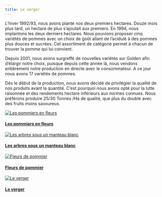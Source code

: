 ```yaml
---
title: Le verger
---
```


L’hiver 1992/93, nous avons planté nos deux premiers hectares. Douze mois plus tard, un hectare de plus s’ajoutait aux premiers. En 1994, nous implantons les deux derniers hectares. Nous pouvions proposer cinq variétés de pommes avec un choix de goût allant de l’acidulé à des pommes plus douces et sucrées. Cet assortiment de catégorie permet à chacun de trouver la pomme qui lui convient.

Depuis 2001, nous avons surgreffé de nouvelles variétés sur Golden afin d’élargir notre choix, puisque depuis cette année là, nous vendons entièrement notre production en directe avec le consommateur. A ce jour nous avons 17 variétés de pommes.

Dés le début de la production, nous avons décidé de privilégier la qualité de nos produits avant la quantité. C’est pourquoi nous avons opté pour la lutte raisonnée et des rendements hectare inférieurs aux normes connues. Nous préférons produire 25/30 Tonnes /Ha de qualité, que plus du double avec des fruits moins savoureux.

<div class="image-container">
    <a class="thumbnail" href="{{ site.baseurl }}/assets/images/le-verger/pommiers_en_fleur.jpg">
        <img src="{{ site.baseurl }}/assets/images/le-verger/pommiers_en_fleur-vignette.jpg" alt="Les pommiers en fleurs" title="Les pommiers en fleurs" />
        <h4 class="thumbnail-title">Les pommiers en fleurs</h4>
    </a>
    <a class="thumbnail" href="{{ site.baseurl }}/assets/images/le-verger/pommiers_neige.jpg">
        <img src="{{ site.baseurl }}/assets/images/le-verger/pommiers_neige-vignette.jpg" alt="Les arbres sous un manteau blanc" title="Les arbres sous un manteau blanc" />
        <h4 class="thumbnail-title">Les arbres sous un manteau blanc</h4>
    </a>
    <a class="thumbnail" href="{{ site.baseurl }}/assets/images/le-verger/fleurs_pommier.jpg">
        <img src="{{ site.baseurl }}/assets/images/le-verger/fleurs_pommier-vignette.jpg" alt="Fleurs de pommier" title="Fleurs de pommier" />
        <h4 class="thumbnail-title">Fleurs de pommier</h4>
    </a>
    <a class="thumbnail" href="{{ site.baseurl }}/assets/images/le-verger/verger.jpg">
        <img src="{{ site.baseurl }}/assets/images/le-verger/verger-vignette.jpg" alt="Le verger" title="Le verger" />
        <h4 class="thumbnail-title">Le verger</h4>
    </a>
</div>

